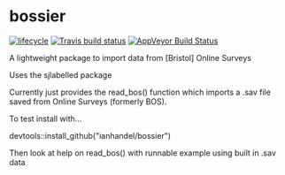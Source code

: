 # bossier
[![lifecycle](https://img.shields.io/badge/lifecycle-experimental-orange.svg)](https://www.tidyverse.org/lifecycle/#experimental)
[![Travis build status](https://travis-ci.org/ianhandel/bossier.svg?branch=master)](https://travis-ci.org/ianhandel/bossier)
[![AppVeyor Build Status](https://ci.appveyor.com/api/projects/status/github/ianhandel/bossier?branch=master&svg=true)](https://ci.appveyor.com/project/ianhandel/bossier)


A lightweight package to import data from [Bristol] Online Surveys

Uses the sjlabelled package

Currently just provides the read_bos() function which imports a .sav file saved from Online Surveys (formerly BOS).

To test install with...

devtools::install_github("ianhandel/bossier")

Then look at help on read_bos() with runnable example using built in .sav data
